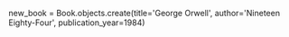 new_book = Book.objects.create(title='George Orwell', author='Nineteen Eighty-Four', publication_year=1984)